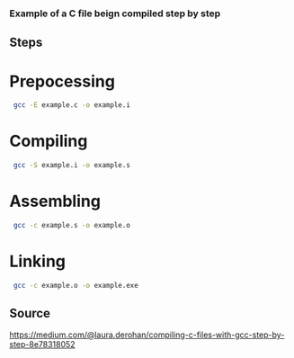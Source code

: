 ### Example of a C file beign compiled step by step
## Steps
# Prepocessing
```bash
 gcc -E example.c -o example.i
```
# Compiling
```bash
 gcc -S example.i -o example.s
```
# Assembling
```bash
 gcc -c example.s -o example.o
```
# Linking
```bash
 gcc -c example.o -o example.exe
```
## Source
https://medium.com/@laura.derohan/compiling-c-files-with-gcc-step-by-step-8e78318052
